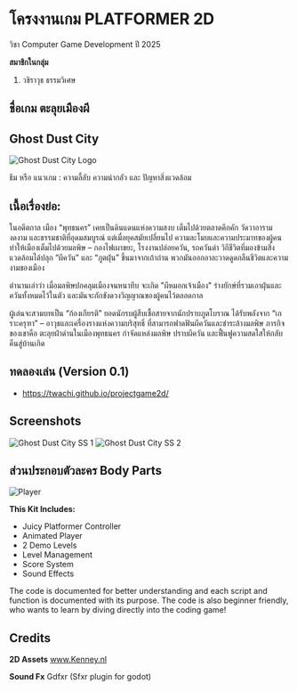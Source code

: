 # โครงงานเกม PLATFORMER 2D 
วิชา Computer Game Development ปี 2025

**สมาชิกในกลุ่ม**
1. วชิราวุธ ธรรมวิเศษ

## ชื่อเกม ตะลุยเมืองผี 
## Ghost Dust City 
![Ghost Dust City Logo](https://twachi.github.io/projectgame2d/screen.jpg)

ธีม หรือ แนวเกม : ความลี้ลับ ความน่ากลัว และ ปัญหาสิ่งแวดล้อม

## เนื้อเรื่องย่อ:  

ในอดีตกาล เมือง “พุทธนคร” เคยเป็นดินแดนแห่งความสงบ เต็มไปด้วยตลาดคึกคัก วัดวาอารามงดงาม และธรรมชาติที่อุดมสมบูรณ์
แต่เมื่อยุคสมัยเปลี่ยนไป ความละโมบและความประมาทของผู้คนทำให้เมืองเต็มไปด้วยมลพิษ – กองไฟเผาขยะ, โรงงานปล่อยควัน, รถควันดำ วิถีชีวิตที่มองข้ามสิ่งแวดล้อมได้ปลุก “ผีควัน” และ “ภูตฝุ่น” ขึ้นมาจากเถ้าถ่าน พวกมันออกอาละวาดดูดกลืนชีวิตและความงามของเมือง

ตำนานเล่าว่า
เมื่อมลพิษปกคลุมเมืองจนหนาทึบ จะเกิด "ผีหมอกเจ้าเมือง" ร่างยักษ์ที่รวมเอาฝุ่นและควันทั้งหมดไว้ในตัว และมันจะกักขังดวงวิญญาณของผู้คนไว้ตลอดกาล

ผู้เล่นจะสวมบทเป็น “ก้องเกียรติ” ยอดนักรบผู้สืบเชื้อสายจากนักปราบภูตโบราณ ได้รับพลังจาก “เกราะครุฑา” – อาวุธและเครื่องรางแห่งความบริสุทธิ์ ที่สามารถฟาดฟันผีควันและชำระล้างมลพิษ
ภารกิจของเขาคือ ตะลุยฝ่าด่านในเมืองพุทธนคร กำจัดแหล่งมลพิษ ปราบผีควัน และฟื้นฟูความสดใสให้กลับคืนสู่บ้านเกิด

## ทดลองเล่น  (Version 0.1)
* https://twachi.github.io/projectgame2d/

## Screenshots
![Ghost Dust City SS 1](https://twachi.github.io/projectgame2d/Screenshot%202025-08-17%20001125.png)
![Ghost Dust City SS 2](https://twachi.github.io/projectgame2d/screen02_wing.png)

## ส่วนประกอบตัวละคร Body Parts
![Player](https://twachi.github.io/projectgame2d/player-part.png)


**This Kit Includes:**
- Juicy Platformer Controller
- Animated Player
- 2 Demo Levels
- Level Management
- Score System
- Sound Effects

The code is documented for better understanding and each script and function is documented with its purpose.
The code is also beginner friendly, who wants to learn by diving directly into the coding game!

## Credits

**2D Assets**
www.Kenney.nl

**Sound Fx**
Gdfxr (Sfxr plugin for godot)
